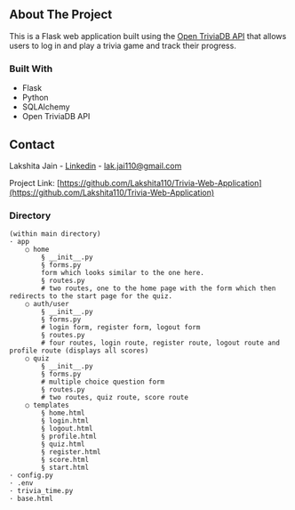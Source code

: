 ## About The Project
This is a Flask web application built using the [Open TriviaDB API](https://opentdb.com/api_config.php) that allows users to log in and play a trivia game and track their progress.

### Built With
* Flask
* Python
* SQLAlchemy
* Open TriviaDB API

## Contact
Lakshita Jain - [Linkedin](https://www.linkedin.com/in/lakshita-jain-072b4a19b/) - lak.jai110@gmail.com

Project Link: [https://github.com/Lakshita110/Trivia-Web-Application](https://github.com/Lakshita110/Trivia-Web-Application)

### Directory
	(within main directory)
	· app
		○ home 
			§ __init__.py
			§ forms.py 
			form which looks similar to the one here.
			§ routes.py
			# two routes, one to the home page with the form which then redirects to the start page for the quiz.
		○ auth/user
			§ __init__.py
			§ forms.py
			# login form, register form, logout form
			§ routes.py
			# four routes, login route, register route, logout route and profile route (displays all scores)
		○ quiz
			§ __init__.py
			§ forms.py
			# multiple choice question form
			§ routes.py
			# two routes, quiz route, score route 
		○ templates
			§ home.html
			§ login.html
			§ logout.html
			§ profile.html
			§ quiz.html
			§ register.html
			§ score.html
			§ start.html
	· config.py
	· .env
	· trivia_time.py
	· base.html
